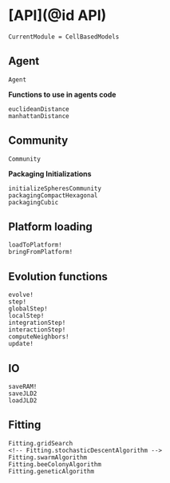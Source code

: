 # [**API**](@id API)

```@meta
CurrentModule = CellBasedModels
```
## Agent

```@docs
Agent
```

**Functions to use in agents code**
```@docs
euclideanDistance
manhattanDistance
```

## Community

```@docs
Community
```

**Packaging Initializations**

```@docs
initializeSpheresCommunity
packagingCompactHexagonal
packagingCubic
```

## Platform loading

```@docs
loadToPlatform!
bringFromPlatform!
```

## Evolution functions

```@docs
evolve!
step!
globalStep!
localStep!
integrationStep!
interactionStep!
computeNeighbors!
update!
```

## IO
```@docs
saveRAM!
saveJLD2
loadJLD2
```

## Fitting
```@docs
Fitting.gridSearch
<!-- Fitting.stochasticDescentAlgorithm -->
Fitting.swarmAlgorithm
Fitting.beeColonyAlgorithm
Fitting.geneticAlgorithm
```